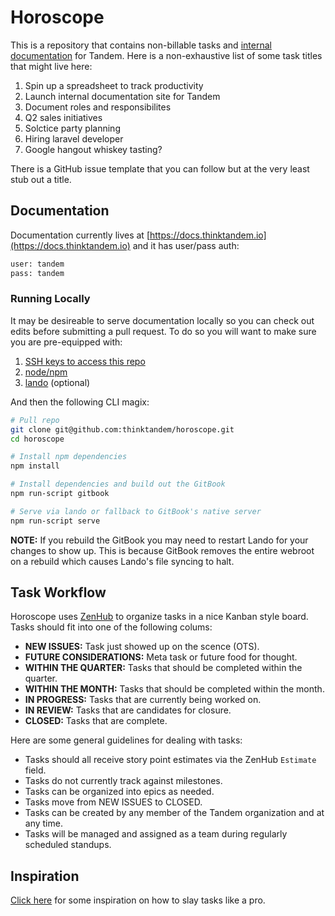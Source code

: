 Horoscope
=========

This is a repository that contains non-billable tasks and [internal documentation](https://docs.thinktandem.io) for Tandem. Here is a non-exhaustive list of some task titles that might live here:

  1. Spin up a spreadsheet to track productivity
  2. Launch internal documentation site for Tandem
  3. Document roles and responsibilites
  4. Q2 sales initiatives
  5. Solctice party planning
  6. Hiring laravel developer
  7. Google hangout whiskey tasting?

There is a GitHub issue template that you can follow but at the very least stub out a title.

Documentation
-------------

Documentation currently lives at [https://docs.thinktandem.io](https://docs.thinktandem.io) and it has user/pass auth:

```bash
user: tandem
pass: tandem
```

### Running Locally

It may be desireable to serve documentation locally so you can check out edits before submitting a pull request. To do so you will want to make sure you are pre-equipped with:

1. [SSH keys to access this repo](https://help.github.com/articles/adding-a-new-ssh-key-to-your-github-account/)
1. [node/npm](https://nodejs.org/en/)
2. [lando](http://docs.lndo.io) (optional)

And then the following CLI magix:

```bash
# Pull repo
git clone git@github.com:thinktandem/horoscope.git
cd horoscope

# Install npm dependencies
npm install

# Install dependencies and build out the GitBook
npm run-script gitbook

# Serve via lando or fallback to GitBook's native server
npm run-script serve
```

**NOTE:** If you rebuild the GitBook you may need to restart Lando for your changes to show up. This is because GitBook removes the entire webroot on a rebuild which causes Lando's file syncing to halt.

Task Workflow
-------------

Horoscope uses [ZenHub](https://www.zenhub.com/) to organize tasks in a nice Kanban style board. Tasks should fit into one of the following colums:

  * **NEW ISSUES:** Task just showed up on the scence (OTS).
  * **FUTURE CONSIDERATIONS:** Meta task or future food for thought.
  * **WITHIN THE QUARTER:** Tasks that should be completed within the quarter.
  * **WITHIN THE MONTH:** Tasks that should be completed within the month.
  * **IN PROGRESS:** Tasks that are currently being worked on.
  * **IN REVIEW:** Tasks that are candidates for closure.
  * **CLOSED:** Tasks that are complete.

Here are some general guidelines for dealing with tasks:

  * Tasks should all receive story point estimates via the ZenHub `Estimate` field.
  * Tasks do not currently track against milestones.
  * Tasks can be organized into epics as needed.
  * Tasks move from NEW ISSUES to CLOSED.
  * Tasks can be created by any member of the Tandem organization and at any time.
  * Tasks will be managed and assigned as a team during regularly scheduled standups.

Inspiration
-----------

[Click here](https://www.youtube.com/watch?v=gqwuYX3fZZc) for some inspiration on how to slay tasks like a pro.

